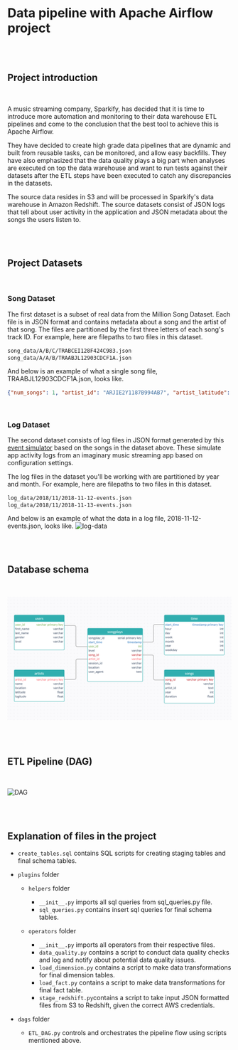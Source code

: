 # Data pipeline with Apache Airflow project

<br>
<br>

## **Project introduction**

<br>

A music streaming company, Sparkify, has decided that it is time to introduce more automation and monitoring to their data warehouse ETL pipelines and come to the conclusion that the best tool to achieve this is Apache Airflow.

They have decided to create high grade data pipelines that are dynamic and built from reusable tasks, can be monitored, and allow easy backfills. They have also emphasized that the data quality plays a big part when analyses are executed on top the data warehouse and want to run tests against their datasets after the ETL steps have been executed to catch any discrepancies in the datasets.

The source data resides in S3 and will be processed in Sparkify's data warehouse in Amazon Redshift. The source datasets consist of JSON logs that tell about user activity in the application and JSON metadata about the songs the users listen to.

<br>
<br>

## **Project Datasets**

<br>

### Song Dataset  
The first dataset is a subset of real data from the Million Song Dataset. Each file is in JSON format and contains metadata about a song and the artist of that song. The files are partitioned by the first three letters of each song's track ID. For example, here are filepaths to two files in this dataset.
```
song_data/A/B/C/TRABCEI128F424C983.json
song_data/A/A/B/TRAABJL12903CDCF1A.json
```
And below is an example of what a single song file, TRAABJL12903CDCF1A.json, looks like.
```json
{"num_songs": 1, "artist_id": "ARJIE2Y1187B994AB7", "artist_latitude": null, "artist_longitude": null, "artist_location": "", "artist_name": "Line Renaud", "song_id": "SOUPIRU12A6D4FA1E1", "title": "Der Kleine Dompfaff", "duration": 152.92036, "year": 0}
```  

<br>

### Log Dataset
The second dataset consists of log files in JSON format generated by this [event simulator](https://github.com/Interana/eventsim) based on the songs in the dataset above. These simulate app activity logs from an imaginary music streaming app based on configuration settings.

The log files in the dataset you'll be working with are partitioned by year and month. For example, here are filepaths to two files in this dataset.
```
log_data/2018/11/2018-11-12-events.json
log_data/2018/11/2018-11-13-events.json
```
And below is an example of what the data in a log file, 2018-11-12-events.json, looks like.
![log-data](https://user-images.githubusercontent.com/32474126/102831228-886aac80-43eb-11eb-9601-cd7f4aa3eb79.png)

<br>
<br>

## **Database schema**

<br>

![Alt text](schema.png)

<br>
<br>

## **ETL Pipeline (DAG)**

<br>

![DAG](https://video.udacity-data.com/topher/2019/January/5c48a861_example-dag/example-dag.png)

<br>
<br>

## **Explanation of files in the project**

- `create_tables.sql` contains SQL scripts for creating staging tables and final schema tables.

- `plugins` folder

    - `helpers` folder
        - `__init__.py` imports all sql queries from sql_queries.py file.
        - `sql_queries.py` contains insert sql queries for final schema tables.

    - `operators` folder
        - `__init__.py` imports all operators from their respective files.
        - `data_quality.py` contains a script to conduct data quality checks and log and notify about potential data quality issues.
        - `load_dimension.py` contains a script to make data transformations for final dimension tables.
        - `load_fact.py` contains a script to make data transformations for final fact table.
        - `stage_redshift.py`contains a script to take input JSON formatted files from S3 to Redshift, given the correct AWS credentials.

- `dags` folder
    - `ETL_DAG.py` controls and orchestrates the pipeline flow using scripts mentioned above.